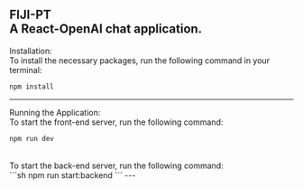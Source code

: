 FIJI-PT<br>
A React-OpenAI chat application.
---
Installation:<br>
To install the necessary packages, run the following command in your terminal:<br>
```sh
npm install
```
---
Running the Application:<br>
To start the front-end server, run the following command:<br>
```sh
npm run dev
```
<br>
To start the back-end server, run the following command:<br>
```sh
npm run start:backend
```
---

